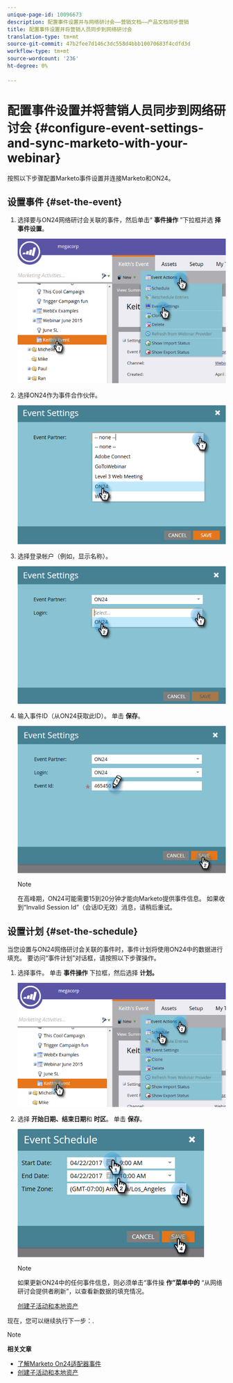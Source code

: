 ```yaml
---
unique-page-id: 10096673
description: 配置事件设置并与网络研讨会——营销文档——产品文档同步营销
title: 配置事件设置并将营销人员同步到网络研讨会
translation-type: tm+mt
source-git-commit: 47b2fee7d146c3dc558d4bbb10070683f4cdfd3d
workflow-type: tm+mt
source-wordcount: '236'
ht-degree: 0%

---
```



# 配置事件设置并将营销人员同步到网络研讨会 {#configure-event-settings-and-sync-marketo-with-your-webinar}

按照以下步骤配置Marketo事件设置并连接Marketo和ON24。

## 设置事件 {#set-the-event}

1. 选择要与ON24网络研讨会关联的事件，然后单击“ **事件操作** ”下拉框并选 **择事件设置**。

   ![](assets/one.png)

1. 选择ON24作为事件合作伙伴。

   ![](assets/two.png)

1. 选择登录帐户（例如，显示名称）。

   ![](assets/three.png)

1. 输入事件ID（从ON24获取此ID）。 单击 **保存**。

   ![](assets/four.png)

   >[!NOTE]
   >
   >在高峰期，ON24可能需要15到20分钟才能向Marketo提供事件信息。 如果收到“Invalid Session Id”（会话ID无效）消息，请稍后重试。

## 设置计划 {#set-the-schedule}

当您设置与ON24网络研讨会关联的事件时，事件计划将使用ON24中的数据进行填充。 要访问“事件计划”对话框，请按照以下步骤操作。

1. 选择事件。 单击 **事件操作** 下拉框，然后选择 **计划。**

   ![](assets/five.png)

1. 选择 **开始日期、结束日期**&#x200B;和 **时区**。 单击 **保存**。

   ![](assets/six-1.png)

   >[!NOTE]
   >
   >如果更新ON24中的任何事件信息，则必须单击“事件操 **作”菜单中的** “从网络研讨会提供者刷新”，以查看新数据的填充情况。

   [创建子活动和本地资产](create-child-campaigns-and-local-assets.md)

现在，您可以继续执行下一步：.

>[!NOTE]
>
>**相关文章**
>
>* [了解Marketo On24适配器事件](understanding-marketo-on24-adapter-events.md)
>* [创建子活动和本地资产](create-child-campaigns-and-local-assets.md)

>



